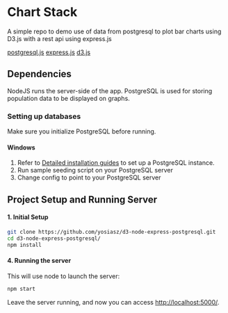 # Chart Stack
A simple repo to demo use of data from postgresql to plot
bar charts using D3.js with a rest api using express.js

[postgresql.js](https://www.npmjs.com/package/mssql)
[express.js](https://www.npmjs.com/package/express)
[d3.js](https://www.npmjs.com/package/d3)

## Dependencies
NodeJS runs the server-side of the app. PostgreSQL is used for storing population data to be displayed on graphs.

### Setting up databases
Make sure you initialize PostgreSQL before running. 

#### Windows

1. Refer to [Detailed installation guides](https://wiki.postgresql.org/wiki/Detailed_installation_guides) to set up a PostgreSQL instance.
2. Run sample seeding script on your PostgreSQL server
3. Change config to point to your PostgreSQL server

## Project Setup and Running Server
#### 1. Initial Setup
```bash
git clone https://github.com/yosiasz/d3-node-express-postgresql.git
cd d3-node-express-postgresql/
npm install
```

#### 4. Running the server
This will use node to launch the server:
```bash
npm start
```

Leave the server running, and now you can access [http://localhost:5000/](http://localhost:5000/).
